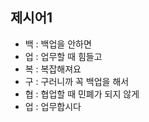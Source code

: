 ## 제시어1
- 백 : 백업을 안하면
- 업 : 업무할 때 힘들고
- 복 : 복잡해져요
- 구 : 구러니까 꼭 백업을 해서
- 협 : 협업할 때 민폐가 되지 않게
- 업 : 업무합시다